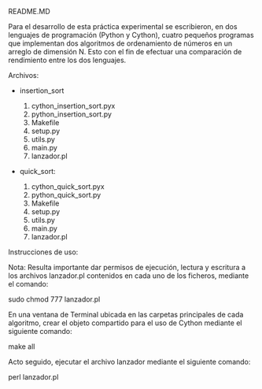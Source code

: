 README.MD

Para el desarrollo de esta práctica experimental se escribieron, en dos lenguajes de programación (Python y Cython), cuatro pequeños programas que implementan dos algoritmos de ordenamiento de números en un arreglo de dimensión N. Esto con el fin de efectuar una comparación de rendimiento entre los dos lenguajes.

Archivos:

- insertion_sort

  1. cython_insertion_sort.pyx
  2. python_insertion_sort.py
  3. Makefile
  4. setup.py
  5. utils.py
  6. main.py
  7. lanzador.pl

- quick_sort:

  1. cython_quick_sort.pyx
  2. python_quick_sort.py
  3. Makefile
  4. setup.py
  5. utils.py
  6. main.py
  7. lanzador.pl

Instrucciones de uso:

Nota: Resulta importante dar permisos de ejecución, lectura y escritura a los archivos lanzador.pl contenidos en cada uno de los ficheros, mediante el comando:

sudo chmod 777 lanzador.pl

En una ventana de Terminal ubicada en las carpetas principales de cada algoritmo, crear el objeto compartido para el uso de Cython mediante el siguiente comando:

make all

Acto seguido, ejecutar el archivo lanzador mediante el siguiente comando:

perl lanzador.pl

